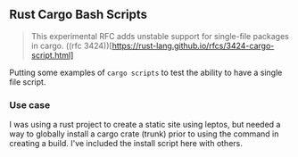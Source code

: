 ## Rust Cargo Bash Scripts

> This experimental RFC adds unstable support for single-file packages in cargo. ((rfc 3424))[https://rust-lang.github.io/rfcs/3424-cargo-script.html]

Putting some examples of `cargo scripts` to test the ability to have a single file script.

### Use case

I was using a rust project to create a static site using leptos, but needed a way to globally install a cargo crate (trunk) prior to using the command in creating a build. I've included the install script here with others.

